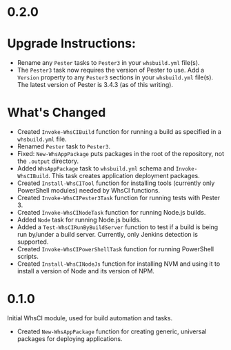 # 0.2.0

# Upgrade Instructions:

 * Rename any `Pester` tasks to `Pester3` in your `whsbuild.yml` file(s).
 * The `Pester3` task now requires the version of Pester to use. Add a `Version` property to any `Pester3` sections in your `whsbuild.yml` file(s). The latest version of Pester is 3.4.3 (as of this writing).

# What's Changed

 * Created `Invoke-WhsCIBuild` function for running a build as specified in a `whsbuild.yml` file.
 * Renamed `Pester` task to `Pester3`.
 * Fixed: `New-WhsAppPackage` puts packages in the root of the repository, not the `.output` directory.
 * Added `WhsAppPackage` task to `whsbuild.yml` schema and `Invoke-WhsCIBuild`. This task creates application deployment packages.
 * Created `Install-WhsCITool` function for installing tools (currently only PowerShell modules) needed by WhsCI functions.
 * Created `Invoke-WhsCIPester3Task` function for running tests with Pester 3.
 * Created `Invoke-WhsCINodeTask` function for running Node.js builds.
 * Added `Node` task for running Node.js builds.
 * Added a `Test-WhsCIRunByBuildServer` function to test if a build is being run by/under a build server. Currently, only Jenkins detection is supported.
 * Created `Invoke-WhsCIPowerShellTask` function for running PowerShell scripts.
 * Created `Install-WhsCINodeJs` function for installing NVM and using it to install a version of Node and its version of NPM.


# 0.1.0

Initial WhsCI module, used for build automation and tasks.

 * Created `New-WhsAppPackage` function for creating generic, universal packages for deploying applications.
